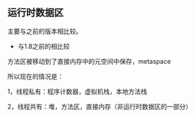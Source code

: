 ## 运行时数据区

主要与之前的版本相比较。

- 与1.8之前的相比较

方法区被移动到了直接内存中的元空间中保存，metaspace

所以现在的情况是：

1，线程私有：程序计数器，虚拟机栈，本地方法栈

2，线程共有：堆，方法区，直接内存（非运行时数据区的一部分）